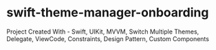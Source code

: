 # swift-theme-manager-onboarding
Project Created With - Swift, UIKit, MVVM, Switch Multiple Themes, Delegate, ViewCode, Constraints, Design Pattern, Custom Components
